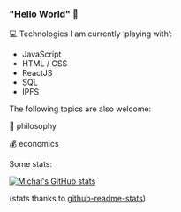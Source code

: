 ### "Hello World" 👋

<!--
**heEXDe/heEXDe** is a ✨ _special_ ✨ repository because its `README.md` (this file) appears on your GitHub profile.

Here are some ideas to get you started:

- 🔭 I’m currently working on ...
- 🌱 I’m currently learning ...
- 👯 I’m looking to collaborate on ...
- 🤔 I’m looking for help with ...
- 💬 Ask me about ...
- 📫 How to reach me: ...
- 😄 Pronouns: ...
- ⚡ Fun fact: ...
-->
💻 Technologies I am currently ‘playing with’:
- JavaScript
- HTML / CSS
- ReactJS
- SQL
- IPFS

The following topics are also welcome:

🤔 philosophy

💰 economics


Some stats:

[![Michał's GitHub stats](https://github-readme-stats.vercel.app/api?username=heEXDe&theme=dracula)](https://github.com/anuraghazra/github-readme-stats)

(stats thanks to [github-readme-stats](https://github.com/anuraghazra/github-readme-stats))
